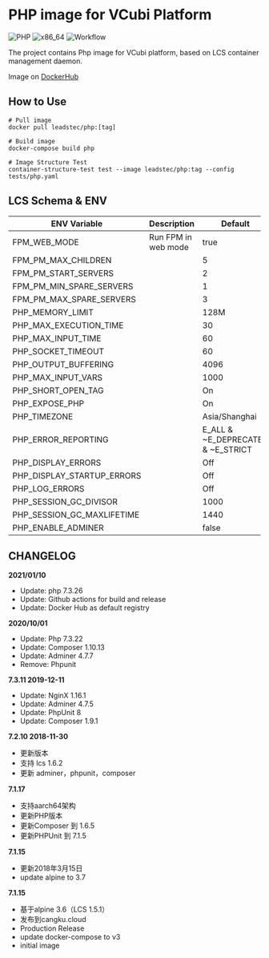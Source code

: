 # PHP image for VCubi Platform

![PHP](https://img.shields.io/badge/PHP-7.3.26-blue)
![x86_64](https://img.shields.io/badge/Arch-amd64,_arm64-brightgreen)
![Workflow](https://github.com/leadstec/docker-php/workflows/ci/badge.svg)

The project contains Php image for VCubi platform, based on LCS container management daemon.

Image on [DockerHub](https://hub.docker.com/r/leadstec/php) 

## How to Use
    # Pull image
    docker pull leadstec/php:[tag]

    # Build image
    docker-compose build php

    # Image Structure Test
    container-structure-test test --image leadstec/php:tag --config tests/php.yaml

## LCS Schema & ENV
| ENV Variable              | Description               | Default | Type |
|---------------------------|---------------------------|---------|------|
| FPM_WEB_MODE              | Run FPM in web mode       |  true   | Env |
| FPM_PM_MAX_CHILDREN       |                           |    5    | Env |
| FPM_PM_START_SERVERS      |                           |    2    | Env |
| FPM_PM_MIN_SPARE_SERVERS  |                           |    1    | Env |
| FPM_PM_MAX_SPARE_SERVERS  |                           |    3    | Env |
| PHP_MEMORY_LIMIT          |                           |   128M  | Env |
| PHP_MAX_EXECUTION_TIME    |                           |   30    | Env |
| PHP_MAX_INPUT_TIME        |                           |   60    | Env |
| PHP_SOCKET_TIMEOUT        |                           |   60    | Env |
| PHP_OUTPUT_BUFFERING      |                           |   4096  | Env |
| PHP_MAX_INPUT_VARS        |                           |   1000  | Env |
| PHP_SHORT_OPEN_TAG        |                           |   On    | Env |
| PHP_EXPOSE_PHP            |                           |   On    | Env |
| PHP_TIMEZONE              |                           | Asia/Shanghai | Env |
| PHP_ERROR_REPORTING       |                           | E_ALL & ~E_DEPRECATED & ~E_STRICT | Env |
| PHP_DISPLAY_ERRORS        |                           |   Off   | Env |
| PHP_DISPLAY_STARTUP_ERRORS|                           |   Off   | Env |
| PHP_LOG_ERRORS            |                           |   Off   | Env |
| PHP_SESSION_GC_DIVISOR    |                           |  1000   | Env |
| PHP_SESSION_GC_MAXLIFETIME|                           |  1440   | Env |
| PHP_ENABLE_ADMINER        |                           |  false  | Env |


## CHANGELOG

**2021/01/10**
* Update: php 7.3.26
* Update: Github actions for build and release
* Update: Docker Hub as default registry

**2020/10/01**
* Update: Php 7.3.22
* Update: Composer 1.10.13
* Update: Adminer 4.7.7
* Remove: Phpunit

**7.3.11 2019-12-11**
* Update: NginX 1.16.1
* Update: Adminer 4.7.5
* Update: PhpUnit 8
* Update: Composer 1.9.1

**7.2.10 2018-11-30**
* 更新版本
* 支持 lcs 1.6.2
* 更新 adminer，phpunit，composer

**7.1.17**
* 支持aarch64架构
* 更新PHP版本
* 更新Composer 到 1.6.5
* 更新PHPUnit 到 7.1.5

**7.1.15**
* 更新2018年3月15日
* update alpine to 3.7

**7.1.15**
* 基于alpine 3.6（LCS 1.5.1）
* 发布到cangku.cloud
* Production Release
* update docker-compose to v3
* initial image
